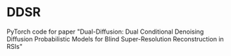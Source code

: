 # DDSR
PyTorch code for paper "Dual-Diffusion: Dual Conditional Denoising Diffusion Probabilistic Models for Blind Super-Resolution Reconstruction in RSIs"
